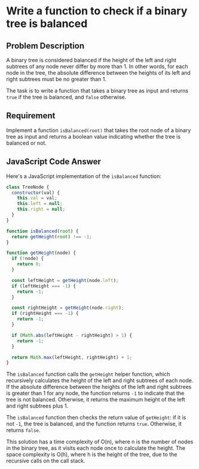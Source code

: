 # Write a function to check if a binary tree is balanced

## Problem Description

A binary tree is considered balanced if the height of the left and right subtrees of any node never differ by more than 1. In other words, for each node in the tree, the absolute difference between the heights of its left and right subtrees must be no greater than 1.

The task is to write a function that takes a binary tree as input and returns `true` if the tree is balanced, and `false` otherwise.

## Requirement

Implement a function `isBalanced(root)` that takes the root node of a binary tree as input and returns a boolean value indicating whether the tree is balanced or not.

## JavaScript Code Answer

Here's a JavaScript implementation of the `isBalanced` function:

```javascript
class TreeNode {
  constructor(val) {
    this.val = val;
    this.left = null;
    this.right = null;
  }
}

function isBalanced(root) {
  return getHeight(root) !== -1;
}

function getHeight(node) {
  if (!node) {
    return 0;
  }

  const leftHeight = getHeight(node.left);
  if (leftHeight === -1) {
    return -1;
  }

  const rightHeight = getHeight(node.right);
  if (rightHeight === -1) {
    return -1;
  }

  if (Math.abs(leftHeight - rightHeight) > 1) {
    return -1;
  }

  return Math.max(leftHeight, rightHeight) + 1;
}
```

The `isBalanced` function calls the `getHeight` helper function, which recursively calculates the height of the left and right subtrees of each node. If the absolute difference between the heights of the left and right subtrees is greater than 1 for any node, the function returns `-1` to indicate that the tree is not balanced. Otherwise, it returns the maximum height of the left and right subtrees plus 1.

The `isBalanced` function then checks the return value of `getHeight`: if it is not `-1`, the tree is balanced, and the function returns `true`. Otherwise, it returns `false`.

This solution has a time complexity of O(n), where n is the number of nodes in the binary tree, as it visits each node once to calculate the height. The space complexity is O(h), where h is the height of the tree, due to the recursive calls on the call stack.
